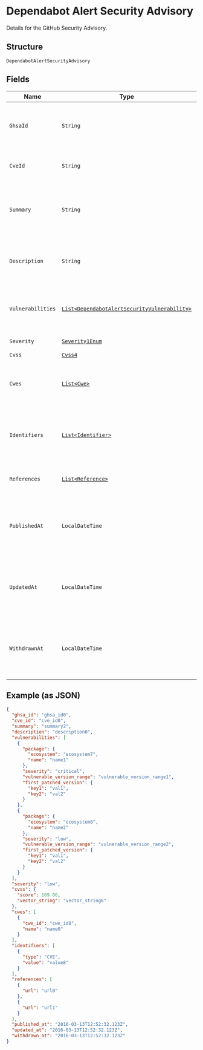 
# Dependabot Alert Security Advisory

Details for the GitHub Security Advisory.

## Structure

`DependabotAlertSecurityAdvisory`

## Fields

| Name | Type | Tags | Description | Getter | Setter |
|  --- | --- | --- | --- | --- | --- |
| `GhsaId` | `String` | Required | The unique GitHub Security Advisory ID assigned to the advisory. | String getGhsaId() | setGhsaId(String ghsaId) |
| `CveId` | `String` | Required | The unique CVE ID assigned to the advisory. | String getCveId() | setCveId(String cveId) |
| `Summary` | `String` | Required | A short, plain text summary of the advisory.<br>**Constraints**: *Maximum Length*: `1024` | String getSummary() | setSummary(String summary) |
| `Description` | `String` | Required | A long-form Markdown-supported description of the advisory. | String getDescription() | setDescription(String description) |
| `Vulnerabilities` | [`List<DependabotAlertSecurityVulnerability>`](../../doc/models/dependabot-alert-security-vulnerability.md) | Required | Vulnerable version range information for the advisory. | List<DependabotAlertSecurityVulnerability> getVulnerabilities() | setVulnerabilities(List<DependabotAlertSecurityVulnerability> vulnerabilities) |
| `Severity` | [`Severity1Enum`](../../doc/models/severity-1-enum.md) | Required | - | Severity1Enum getSeverity() | setSeverity(Severity1Enum severity) |
| `Cvss` | [`Cvss4`](../../doc/models/cvss-4.md) | Required | - | Cvss4 getCvss() | setCvss(Cvss4 cvss) |
| `Cwes` | [`List<Cwe>`](../../doc/models/cwe.md) | Required | Details for the advisory pertaining to Common Weakness Enumeration. | List<Cwe> getCwes() | setCwes(List<Cwe> cwes) |
| `Identifiers` | [`List<Identifier>`](../../doc/models/identifier.md) | Required | Values that identify this advisory among security information sources. | List<Identifier> getIdentifiers() | setIdentifiers(List<Identifier> identifiers) |
| `References` | [`List<Reference>`](../../doc/models/reference.md) | Required | Links to additional advisory information. | List<Reference> getReferences() | setReferences(List<Reference> references) |
| `PublishedAt` | `LocalDateTime` | Required | The time that the advisory was published in ISO 8601 format: `YYYY-MM-DDTHH:MM:SSZ`. | LocalDateTime getPublishedAt() | setPublishedAt(LocalDateTime publishedAt) |
| `UpdatedAt` | `LocalDateTime` | Required | The time that the advisory was last modified in ISO 8601 format: `YYYY-MM-DDTHH:MM:SSZ`. | LocalDateTime getUpdatedAt() | setUpdatedAt(LocalDateTime updatedAt) |
| `WithdrawnAt` | `LocalDateTime` | Required | The time that the advisory was withdrawn in ISO 8601 format: `YYYY-MM-DDTHH:MM:SSZ`. | LocalDateTime getWithdrawnAt() | setWithdrawnAt(LocalDateTime withdrawnAt) |

## Example (as JSON)

```json
{
  "ghsa_id": "ghsa_id0",
  "cve_id": "cve_id0",
  "summary": "summary2",
  "description": "description0",
  "vulnerabilities": [
    {
      "package": {
        "ecosystem": "ecosystem7",
        "name": "name1"
      },
      "severity": "critical",
      "vulnerable_version_range": "vulnerable_version_range1",
      "first_patched_version": {
        "key1": "val1",
        "key2": "val2"
      }
    },
    {
      "package": {
        "ecosystem": "ecosystem8",
        "name": "name2"
      },
      "severity": "low",
      "vulnerable_version_range": "vulnerable_version_range2",
      "first_patched_version": {
        "key1": "val1",
        "key2": "val2"
      }
    }
  ],
  "severity": "low",
  "cvss": {
    "score": 169.06,
    "vector_string": "vector_string6"
  },
  "cwes": [
    {
      "cwe_id": "cwe_id8",
      "name": "name0"
    }
  ],
  "identifiers": [
    {
      "type": "CVE",
      "value": "value8"
    }
  ],
  "references": [
    {
      "url": "url0"
    },
    {
      "url": "url1"
    }
  ],
  "published_at": "2016-03-13T12:52:32.123Z",
  "updated_at": "2016-03-13T12:52:32.123Z",
  "withdrawn_at": "2016-03-13T12:52:32.123Z"
}
```

